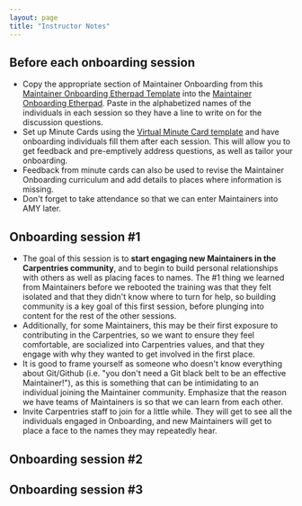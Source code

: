 ```yaml
---
layout: page
title: "Instructor Notes"
---
```


## Before each onboarding session

- Copy the appropriate section of Maintainer Onboarding from this [Maintainer Onboarding Etherpad Template](https://pad.carpentries.org/maintainer-onboarding-template) into the [Maintainer Onboarding Etherpad](https://pad.carpentries.org/maintainer-onboarding). Paste in the alphabetized names of the individuals in each session so they have a line to write on for the discussion questions.
- Set up Minute Cards using the [Virtual Minute Card template](https://docs.google.com/forms/d/1p7iOV5HNvy4POS4g6eottY8RSfKq4kaoKz1-jIFYTMI/edit) and have onboarding individuals fill them after each session. This will allow you to get feedback and pre-emptively address questions, as well as tailor your onboarding.
- Feedback from minute cards can also be used to revise the Maintainer Onboarding curriculum and add details to places where information is missing.
- Don't forget to take attendance so that we can enter Maintainers into AMY later.

## Onboarding session #1 

- The goal of this session is to **start engaging new Maintainers in the Carpentries community**, and to begin to build personal relationships with others as well as placing faces to names. The #1 thing we learned from Maintainers before we rebooted the training was that they felt isolated and that they didn't know where to turn for help, so building community is a key goal of this first session, before plunging into content for the rest of the other sessions.
- Additionally, for some Maintainers, this may be their first exposure to contributing in the Carpentries, so we want to ensure they feel comfortable, are socialized into Carpentries values, and that they engage with why they wanted to get involved in the first place.
- It is good to frame yourself as someone who doesn't know everything about Git/Github (i.e. "you don't need a Git black belt to be an effective Maintainer!"), as this is something that can be intimidating to an individual joining the Maintainer community. Emphasize that the reason we have teams of Maintainers is so that we can learn from each other.
- Invite Carpentries staff to join for a little while. They will get to see all the individuals engaged in Onboarding, and new Maintainers will get to place a face to the names they may repeatedly hear.

## Onboarding session #2

## Onboarding session #3